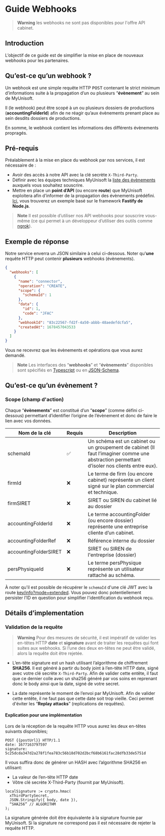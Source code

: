 # Guide Webhooks

> **Warning** les webhooks ne sont pas disponibles pour l'offre API cabinet.

## Introduction
L’objectif de ce guide est de simplifier la mise en place de nouveaux webhooks pour les partenaires.

## Qu’est-ce qu’un webhook ?

Un webhook est une simple requête HTTP <kbd>POST</kbd> contenant le strict minimum d’informations suite à la propagation d’un ou plusieurs “**évènement**” au sein de MyUnisoft. 

Il (le webhook) peut être scopé à un ou plusieurs dossiers de productions (**accountingFolderId**) afin de ne réagir qu’aux évènements prenant place au sein desdits dossiers de productions.

En somme, le webhook contient les informations des différents évènements propragés.

## Pré-requis

Préalablement à la mise en place du  webhook par nos services, il est nécessaire de :

- Avoir des accès à notre API avec la clé secrète `X-Third-Party`.
- Définir avec les équipes techniques MyUnisoft la [liste des évènements](https://github.com/MyUnisoft/events/blob/main/docs/events.md) auxquels vous souhaitez souscrire.
- Mettre en place un **point d’API** (ou encore **route**) que MyUnisoft exploitera afin d’informer de la propagation des évènements prédéfini. [Ici](https://github.com/MyUnisoft/events/tree/main/example/fastify), vous trouverez un exemple basé sur le framework **Fastify de Node.js**.

> **Note** Il est possible d’utiliser nos API webhooks pour souscrire vous-même (ce qui permet à un développeur d’utiliser des outils comme [ngrok](https://ngrok.com/)).

## Exemple de réponse

Notre service enverra un JSON similaire à celui ci-dessous. Noter qu'**une** requête HTTP peut contenir **plusieurs** webhooks (évènements).

```json
{
  "webhooks": [
    {
      "name": "connector",
      "operation": "CREATE",
      "scope": {
        "schemaId": 1
      },
      "data": {
        "id": 1,
        "code": "JFAC"
      },
      "webhookId": "83c22567-fd2f-4a50-abbb-48aedefdcfa5",
      "createdAt": 1678457043533
    }
  ]
}
```

Vous ne recevrez que les évènements et opérations que vous aurez demandé.

> **Note** Les interfaces des “**webhooks**” et “**évènements**” disponibles sont spécifiés en [Typescript](https://github.com/MyUnisoft/events/blob/main/docs/events.md) ou en [JSON-Schema](https://github.com/MyUnisoft/events/tree/main/docs/json-schema/events).

## Qu’est-ce qu’un évènement ?

### Scope (champ d'action)

Chaque “**évènements**” est constitué d’un “**scope**” (comme défini ci-dessous) permettant d’identifier l’origine de l’évènement et donc de faire le lien avec vos données.

| Nom de la clé | Requis | Description |
| --- | --- | --- |
| schemaId | ✅ | Un schéma est un cabinet ou un groupement de cabinet (Il faut l’imaginer comme une abstraction permettant d’isoler nos clients entre eux). |
| firmId | ❌ | Le terme de firm (ou encore cabinet) représente un client signé sur le plan commercial et technique. |
| firmSIRET | ❌ | SIRET ou SIREN du cabinet lié au dossier |
| accountingFolderId | ❌ | Le terme accountingFolder (ou encore dossier) représente une entreprise cliente d’un cabinet. |
| accountingFolderRef | ❌ | Référence interne du dossier |
| accountingFolderSIRET | ❌ | SIRET ou SIREN de l'entreprise (dossier) |
| persPhysiqueId | ❌ | Le terme persPhysique représente un utilisateur rattaché au schéma. |

À noter qu'il est possible de récupérer le `schemaId` d'une clé JWT avec la route [key/info?mode=extended](https://github.com/MyUnisoft/api-partenaires/blob/main/docs/endpoints/endpoints_accessibles.md#r%C3%A9cup%C3%A9ration-des-informations-du-token-et-des-routes-accessibles). Vous pouvez donc potentiellement persister l'ID en question pour simplifier l'identification du webhook reçu.

## Détails d’implementation

### Validation de la requête

> **Warning** Pour des mesures de sécurité, il est impératif de valider les en-têtes HTTP **date** et **signature** avant de traiter les requêtes qui font suites aux webhooks. Si l’une des deux en-têtes ne peut être validé, alors la requête doit être rejetée.

- L’en-tête <kdb>signature</kdb> est un hash utilisant l’algorithme de chiffrement **SHA256**. Il est généré à partir du <kdb>body</kdb> joint à l’en-tête HTTP date, signé avec votre clé secrète `X-Third-Party`. Afin de valider cette entête, il faut que ce dernier colle avec un sha256 généré par vos soins en reprenant donc le body ainsi que la date, signé de votre secret.

- La date représente le moment de l’envoi par MyUnisoft. Afin de valider cette entête, il ne faut pas que cette date soit trop vieille. Ceci permet d'éviter les “**Replay attacks**” (replications de requêtes).

#### Explication pour une implémentation

Lors de la réception de la requête HTTP vous aurez les deux en-têtes suivants disponibles;

```
POST {{postUrl}} HTTP/1.1
date: 1677163797597
signature: 5c25dcda347d2a278f1fea783c56b18d702d2bcf68b6161fac28dfb33de5751d
```

Il vous suffira donc de générer un HASH avec l’algorithme SHA256 en utilisant:
- La valeur de l’en-tête HTTP date
- Vôtre clé secrète X-Third-Party (fournit par MyUnisoft).

```
localSignature := crypto.hmac(
  xThirdPartySecret,
  JSON.Stringify({ body, date }), 
  “SHA256” // ALGORITHM
);
```

La signature générée doit être équivalente à la signature fournie par MyUnisoft. Si la signature ne correspond pas il est nécessaire de rejeter la requête HTTP.
